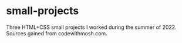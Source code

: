 # small-projects

Three HTML+CSS small projects I worked during the summer of 2022.
Sources gained from codewithmosh.com.
